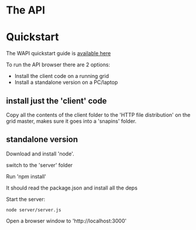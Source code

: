 # The API

# Quickstart

The WAPI quickstart guide is
[available here](apiguide/README.md)

To run the API browser there are 2 options:

* Install the client code on a running grid
* Install a standalone version on a PC/laptop

## install just the 'client' code

Copy all the contents of the client folder to the 'HTTP file distribution' on the grid master,
makes sure it goes into a 'snapins' folder.

## standalone version

Download and install 'node'.

switch to the 'server' folder

Run 'npm install'

It should read the package.json and install all the deps

Start the server:

    node server/server.js

Open a browser window to 'http://localhost:3000'


